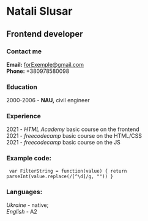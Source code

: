 # Natali Slusar  
## Frontend developer  
### Contact me  
**Email:** forExemple@gmail.com  
**Phone:** +380978580098

### Education  
2000-2006 - **NAU,** civil engineer

### Experience  
2021 - *HTML Academy* basic course on the frontend  
2021 - *freecodecamp* basic course on the HTML/CSS  
2021 - *freecodecamp* basic course on the JS  

### Example code:  
`
var FilterString = function(value) {
return parseInt(value.replace(/[^\d]/g, ""))
}`

### Languages:  
*Ukraine* - native;  
*English* - A2  
